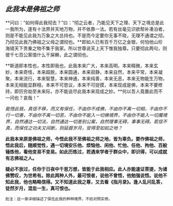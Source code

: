 ##  *此我本是佛祖之师*

**问曰：“如何得此我彻去？”曰：“彻之云者，乃能见天下之理、天下之境总是此一我所为，遂有十法界并天地万物，并不依靠一法。若有丝毫见识欲帮补凑泊者，则是不能见此我为万象之大总持也。不是而今定要你无事不晓，无理不通谓之彻，乃彻见此我乃佛祖之父母之谓彻也。**即如人已有百千万亿之金银，何怕他山珍海错天下贵重之物不集于我家。所以世尊说天上天下惟我独尊。只要彻此两句，则彼千七百公案值什么干屎橛，此之谓彻也。

**斯道即本性也，本性即我也，此我本来广大，本来高明，本来精微，本来玄妙，本来奇怪，本来超脱，本来圆通，本来寂静，本来自然，本来平常，本来凝聚，本来流行，本来智慧，本来神通，本来纯善，本来无恶，本来无物能生万物，本来无相能显群相，本来不可思议，本来不可捉摸，本来现成是佛，本来不要修持，即历穷劫至未来际，亦不能说尽此我本来现成之妙。**何以吾人竟置此而不一问也？哀哉！”

*能悟此我，真信不移，而又有保任，不由你不成佛，不由你不离一切相，不由你不行一切善，不由你不离一切恶，不由你不能入一切佛境界，不由你不能入一切魔境界，自然通达一切法，自然通达一切差别公案，自然理事无碍，事事无碍。若信不真，而保任之功夫又间断，则延捱岁月，安得至如如之地？*

**此我本来原是佛祖之师，今悟此我不至佛祖之师之地，皆为辜负。要作佛祖之师，悟此我后，随顺觉性，遇一切境安乐他、烦恼他、闲他、忙他、任他、拘他、百般锤炼他，看他变易不变易。如此历炼过，若遇来学者于群众中，即识得，可以成就有志佛祖之人。**

**疑必不放过，任你于日夜中千思万想，皆能于此我相应。此人亦能速证菩提，为诸佛赞叹，为世希有。除此两种人外，最可恨者，说他不曾悟，他勉强说悟。说他不知此我，他也略略信得。又不知道此我之尊，又去看《指月录》。逢人乱问乱答，徒然岁月，混忽一生，真可恨也。**

```xu
批注：这一章详细描述了保任此我的种种境界，不妨对照实修。
```
